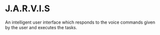 # J.A.R.V.I.S
An intelligent user interface which responds to the voice commands given by the user and executes the tasks. 
